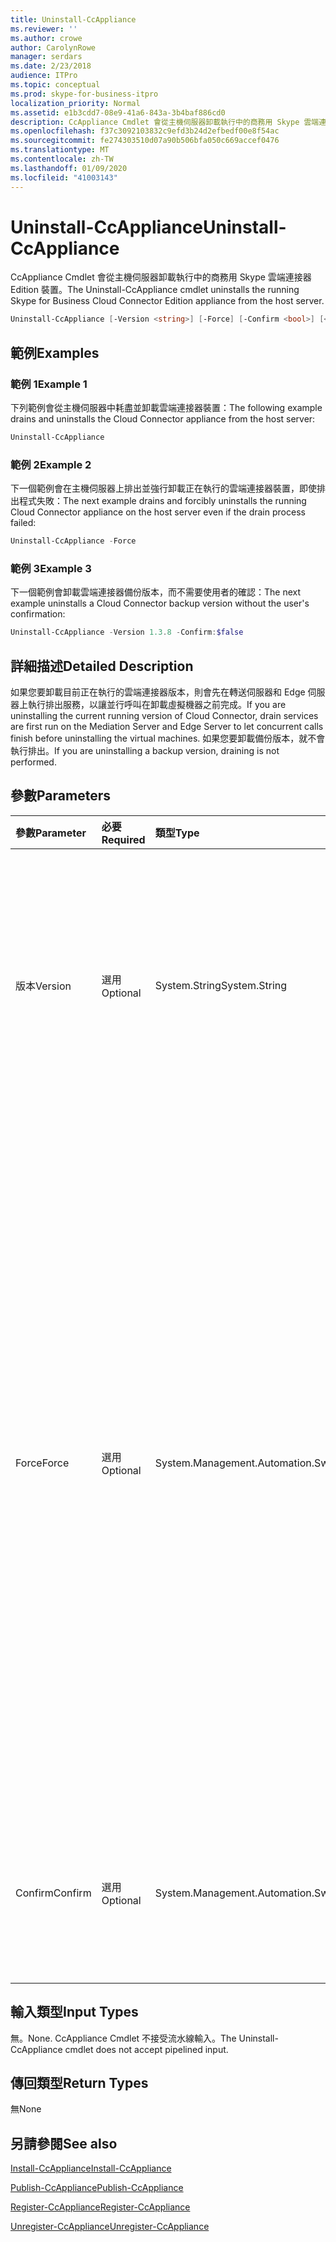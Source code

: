```yaml
---
title: Uninstall-CcAppliance
ms.reviewer: ''
ms.author: crowe
author: CarolynRowe
manager: serdars
ms.date: 2/23/2018
audience: ITPro
ms.topic: conceptual
ms.prod: skype-for-business-itpro
localization_priority: Normal
ms.assetid: e1b3cdd7-08e9-41a6-843a-3b4baf886cd0
description: CcAppliance Cmdlet 會從主機伺服器卸載執行中的商務用 Skype 雲端連接器 Edition 裝置。
ms.openlocfilehash: f37c3092103832c9efd3b24d2efbedf00e8f54ac
ms.sourcegitcommit: fe274303510d07a90b506bfa050c669accef0476
ms.translationtype: MT
ms.contentlocale: zh-TW
ms.lasthandoff: 01/09/2020
ms.locfileid: "41003143"
---
```

# <a name="uninstall-ccappliance"></a><span data-ttu-id="2d6cb-103">Uninstall-CcAppliance</span><span class="sxs-lookup"><span data-stu-id="2d6cb-103">Uninstall-CcAppliance</span></span>
 
<span data-ttu-id="2d6cb-104">CcAppliance Cmdlet 會從主機伺服器卸載執行中的商務用 Skype 雲端連接器 Edition 裝置。</span><span class="sxs-lookup"><span data-stu-id="2d6cb-104">The Uninstall-CcAppliance cmdlet uninstalls the running Skype for Business Cloud Connector Edition appliance from the host server.</span></span> 
  
```powershell
Uninstall-CcAppliance [-Version <string>] [-Force] [-Confirm <bool>] [<CommonParameters>]
```

## <a name="examples"></a><span data-ttu-id="2d6cb-105">範例</span><span class="sxs-lookup"><span data-stu-id="2d6cb-105">Examples</span></span>
<span data-ttu-id="2d6cb-106"><a name="Examples"> </a></span><span class="sxs-lookup"><span data-stu-id="2d6cb-106"></span></span>

### <a name="example-1"></a><span data-ttu-id="2d6cb-107">範例 1</span><span class="sxs-lookup"><span data-stu-id="2d6cb-107">Example 1</span></span>

<span data-ttu-id="2d6cb-108">下列範例會從主機伺服器中耗盡並卸載雲端連接器裝置：</span><span class="sxs-lookup"><span data-stu-id="2d6cb-108">The following example drains and uninstalls the Cloud Connector appliance from the host server:</span></span>
  
```powershell
Uninstall-CcAppliance
```

### <a name="example-2"></a><span data-ttu-id="2d6cb-109">範例 2</span><span class="sxs-lookup"><span data-stu-id="2d6cb-109">Example 2</span></span>

<span data-ttu-id="2d6cb-110">下一個範例會在主機伺服器上排出並強行卸載正在執行的雲端連接器裝置，即使排出程式失敗：</span><span class="sxs-lookup"><span data-stu-id="2d6cb-110">The next example drains and forcibly uninstalls the running Cloud Connector appliance on the host server even if the drain process failed:</span></span>
  
```powershell
Uninstall-CcAppliance -Force
```

### <a name="example-3"></a><span data-ttu-id="2d6cb-111">範例 3</span><span class="sxs-lookup"><span data-stu-id="2d6cb-111">Example 3</span></span>

<span data-ttu-id="2d6cb-112">下一個範例會卸載雲端連接器備份版本，而不需要使用者的確認：</span><span class="sxs-lookup"><span data-stu-id="2d6cb-112">The next example uninstalls a Cloud Connector backup version without the user's confirmation:</span></span>
  
```powershell
Uninstall-CcAppliance -Version 1.3.8 -Confirm:$false
```

## <a name="detailed-description"></a><span data-ttu-id="2d6cb-113">詳細描述</span><span class="sxs-lookup"><span data-stu-id="2d6cb-113">Detailed Description</span></span>
<span data-ttu-id="2d6cb-114"><a name="DetailedDescription"> </a></span><span class="sxs-lookup"><span data-stu-id="2d6cb-114"></span></span>

<span data-ttu-id="2d6cb-115">如果您要卸載目前正在執行的雲端連接器版本，則會先在轉送伺服器和 Edge 伺服器上執行排出服務，以讓並行呼叫在卸載虛擬機器之前完成。</span><span class="sxs-lookup"><span data-stu-id="2d6cb-115">If you are uninstalling the current running version of Cloud Connector, drain services are first run on the Mediation Server and Edge Server to let concurrent calls finish before uninstalling the virtual machines.</span></span> <span data-ttu-id="2d6cb-116">如果您要卸載備份版本，就不會執行排出。</span><span class="sxs-lookup"><span data-stu-id="2d6cb-116">If you are uninstalling a backup version, draining is not performed.</span></span>
  
## <a name="parameters"></a><span data-ttu-id="2d6cb-117">參數</span><span class="sxs-lookup"><span data-stu-id="2d6cb-117">Parameters</span></span>
<span data-ttu-id="2d6cb-118"><a name="DetailedDescription"> </a></span><span class="sxs-lookup"><span data-stu-id="2d6cb-118"></span></span>

|<span data-ttu-id="2d6cb-119">**參數**</span><span class="sxs-lookup"><span data-stu-id="2d6cb-119">**Parameter**</span></span>|<span data-ttu-id="2d6cb-120">**必要**</span><span class="sxs-lookup"><span data-stu-id="2d6cb-120">**Required**</span></span>|<span data-ttu-id="2d6cb-121">**類型**</span><span class="sxs-lookup"><span data-stu-id="2d6cb-121">**Type**</span></span>|<span data-ttu-id="2d6cb-122">**描述**</span><span class="sxs-lookup"><span data-stu-id="2d6cb-122">**Description**</span></span>|
|:-----|:-----|:-----|:-----|
| <span data-ttu-id="2d6cb-123">版本</span><span class="sxs-lookup"><span data-stu-id="2d6cb-123">Version</span></span> <br/> | <span data-ttu-id="2d6cb-124">選用</span><span class="sxs-lookup"><span data-stu-id="2d6cb-124">Optional</span></span> <br/> |<span data-ttu-id="2d6cb-125">System.String</span><span class="sxs-lookup"><span data-stu-id="2d6cb-125">System.String</span></span>  <br/> | <span data-ttu-id="2d6cb-126">將從主機伺服器卸載的雲端連接器版本。</span><span class="sxs-lookup"><span data-stu-id="2d6cb-126">The version of Cloud Connector that will be uninstalled from the host server.</span></span> <span data-ttu-id="2d6cb-127">如果未指定，請卸載目前的執行版本。</span><span class="sxs-lookup"><span data-stu-id="2d6cb-127">If not specified, uninstall the current running version.</span></span> <br/> |
|<span data-ttu-id="2d6cb-128">Force</span><span class="sxs-lookup"><span data-stu-id="2d6cb-128">Force</span></span>  <br/> |<span data-ttu-id="2d6cb-129">選用</span><span class="sxs-lookup"><span data-stu-id="2d6cb-129">Optional</span></span>  <br/> |<span data-ttu-id="2d6cb-130">System.Management.Automation.SwitchParameter</span><span class="sxs-lookup"><span data-stu-id="2d6cb-130">System.Management.Automation.SwitchParameter</span></span>  <br/> |<span data-ttu-id="2d6cb-131">如果要卸載目前的執行中的版本，請嘗試在卸載虛擬電腦前排出中繼伺服器與 Edge 伺服器上的伺服器。</span><span class="sxs-lookup"><span data-stu-id="2d6cb-131">If uninstalling the current running version, attempt to drain servers on Mediation Server and Edge Server before uninstalling the virtual machines.</span></span> <span data-ttu-id="2d6cb-132">如果您指定了 "Force" 開關，即使排出服務失敗，虛擬機器也將會卸載。</span><span class="sxs-lookup"><span data-stu-id="2d6cb-132">If you specify the "Force" switch, even if the drain services fail, the virtual machines will be uninstalled.</span></span> <span data-ttu-id="2d6cb-133">這個參數只是用來卸載目前的運行版本。</span><span class="sxs-lookup"><span data-stu-id="2d6cb-133">This parameter is only used to uninstall the current running version.</span></span>  <br/> |
|<span data-ttu-id="2d6cb-134">Confirm</span><span class="sxs-lookup"><span data-stu-id="2d6cb-134">Confirm</span></span>  <br/> |<span data-ttu-id="2d6cb-135">選用</span><span class="sxs-lookup"><span data-stu-id="2d6cb-135">Optional</span></span>  <br/> |<span data-ttu-id="2d6cb-136">System.Management.Automation.SwitchParameter</span><span class="sxs-lookup"><span data-stu-id="2d6cb-136">System.Management.Automation.SwitchParameter</span></span>  <br/> |<span data-ttu-id="2d6cb-137">要求使用者確認卸載虛擬機器。</span><span class="sxs-lookup"><span data-stu-id="2d6cb-137">Ask user's confirmation to uninstall the virtual machines.</span></span> <span data-ttu-id="2d6cb-138">預設值為 TRUE。</span><span class="sxs-lookup"><span data-stu-id="2d6cb-138">Default value is TRUE.</span></span>  <br/> |
   
## <a name="input-types"></a><span data-ttu-id="2d6cb-139">輸入類型</span><span class="sxs-lookup"><span data-stu-id="2d6cb-139">Input Types</span></span>
<span data-ttu-id="2d6cb-140"><a name="InputTypes"> </a></span><span class="sxs-lookup"><span data-stu-id="2d6cb-140"></span></span>

<span data-ttu-id="2d6cb-141">無。</span><span class="sxs-lookup"><span data-stu-id="2d6cb-141">None.</span></span> <span data-ttu-id="2d6cb-142">CcAppliance Cmdlet 不接受流水線輸入。</span><span class="sxs-lookup"><span data-stu-id="2d6cb-142">The Uninstall-CcAppliance cmdlet does not accept pipelined input.</span></span>
  
## <a name="return-types"></a><span data-ttu-id="2d6cb-143">傳回類型</span><span class="sxs-lookup"><span data-stu-id="2d6cb-143">Return Types</span></span>
<span data-ttu-id="2d6cb-144"><a name="ReturnTypes"> </a></span><span class="sxs-lookup"><span data-stu-id="2d6cb-144"></span></span>

<span data-ttu-id="2d6cb-145">無</span><span class="sxs-lookup"><span data-stu-id="2d6cb-145">None</span></span>
  
## <a name="see-also"></a><span data-ttu-id="2d6cb-146">另請參閱</span><span class="sxs-lookup"><span data-stu-id="2d6cb-146">See also</span></span>
<span data-ttu-id="2d6cb-147"><a name="ReturnTypes"> </a></span><span class="sxs-lookup"><span data-stu-id="2d6cb-147"></span></span>

[<span data-ttu-id="2d6cb-148">Install-CcAppliance</span><span class="sxs-lookup"><span data-stu-id="2d6cb-148">Install-CcAppliance</span></span>](install-ccappliance.md)
  
[<span data-ttu-id="2d6cb-149">Publish-CcAppliance</span><span class="sxs-lookup"><span data-stu-id="2d6cb-149">Publish-CcAppliance</span></span>](publish-ccappliance.md)
  
[<span data-ttu-id="2d6cb-150">Register-CcAppliance</span><span class="sxs-lookup"><span data-stu-id="2d6cb-150">Register-CcAppliance</span></span>](register-ccappliance.md)
  
[<span data-ttu-id="2d6cb-151">Unregister-CcAppliance</span><span class="sxs-lookup"><span data-stu-id="2d6cb-151">Unregister-CcAppliance</span></span>](unregister-ccappliance.md)
  


